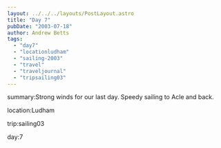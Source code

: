 ```yaml
---
layout: ../../../layouts/PostLayout.astro
title: "Day 7"
pubDate: "2003-07-18"
author: Andrew Betts
tags: 
  - "day7"
  - "locationludham"
  - "sailing-2003"
  - "travel"
  - "traveljournal"
  - "tripsailing03"
---
```


summary:Strong winds for our last day. Speedy sailing to Acle and back.

location:Ludham

trip:sailing03

day:7
